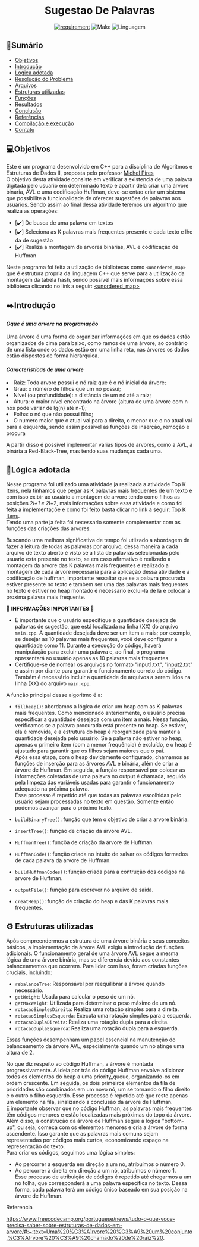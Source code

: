 <h1 align="center" font-size="200em"><b> Sugestao De Palavras </b></h1>

<div align = "center" >
<!-- imagem -->

[![requirement](https://img.shields.io/badge/IDE-Visual%20Studio%20Code-informational)](https://code.visualstudio.com/docs/?dv=linux64_deb)
![Make](https://img.shields.io/badge/Compilacao-Make-orange)
![Linguagem](https://img.shields.io/badge/Linguagem-C%2B%2B-blue)
</div>

## 📌Sumário
- [Objetivos](#Objetivos)
- [Introdução](#Introdução)
- [Logica adotada](#Lógica-adotada)
- [Resolução do Problema](#Resolução-do-problema)
- [Arquivos](#Arquivos)
- [Estruturas utilizadas](#estruturas-utilizadas)
- [Funções](#Funções)
- [Resultados](#Resultados)
- [Conclusão](#Conclusão)
- [Referências](#Referências)
- [Compilação e execução](#Compilação-e-execução)
- [Contato](#Contato)

  
## 💻Objetivos
Este é um programa desenvolvido em C++ para a disciplina de Algoritmos e Estruturas de Dados II, proposta pelo professor [Michel Pires](https://github.com/mpiress) <br>
O objetivo desta atividade consiste em verificar a existencia de uma palavra digitada pelo usuario em determinado texto e apartir dela criar uma árvore binaria, AVL e uma codificação Huffman, deve-se entao criar um sistema que possibilite a funcionalidade de oferecer sugestões de palavras aos usuários.
Sendo assim ao final dessa atividade teremos um algoritmo que realiza as operações:
- [✔️] De busca de uma palavra em textos
- [✔️] Seleciona as K palavras mais frequentes presente e cada texto e lhe da de sugestão 
- [✔️] Realiza a montagem de arvores binárias, AVL e codificação de Huffman

Neste programa foi feita a utlização de bibliotecas como `<unordered_map>` que é estrutura propria da linguagem C++ que serve para a utilização da montagem da tabela hash, sendo possivel mais informações sobre essa biblioteca clicando no link a seguir: [<unordered_map>](URL)



## ✒️Introdução

<p align="justify">
<h4><em>Oque é uma arvore na programação</em></h4> Uma árvore é uma forma de organizar informações em que os dados estão organizados de cima para baixo, como ramos de uma árvore, ao contrário de uma lista onde os dados estão em uma linha reta, nas árvores os dados estão dispostos de forma hierárquica.
</p>

<h4><em>Caracteristicas de uma arvore</em></h4>

<li> Raiz: Toda arvore possui o nó raiz que é o nó inicial da árvore;</li>
<li> Grau: o número de filhos que um nó possui; </li>
<li> Nível (ou profundidade): a distância de um nó até a raiz;</li>
<li> Altura: o maior nível encontrado na árvore (altura de uma árvore com n nós pode variar de lg(n) até n-1);</li>
<li> Folha: o nó que não possui filho;</li>
<li> O numero maior que o atual vai para a direita, o menor que o no atual vai para a esquerda, sendo assim possivel as funções de inserção, remoção e procura</li>

A partir disso é possivel implementar varias tipos de arvores, como a AVL, a binária a Red-Black-Tree, mas tendo suas mudanças cada uma.

## 🧠Lógica adotada

Nesse programa foi utilizado uma atividade ja realizada a atividade Top K Itens, nela tinhamos que pegar as K palavras mais frequentes de um texto e com isso exibir ao usuário a montagem de arvore tendo como filhos as posições 2*i+1 e 2*i+2, mais informações sobre essa atividade e como foi feita a implementaçõe e como foi feito basta clicar no link a seguir: [Top K Itens](https://github.com/JulliaFernandes/TopKItens). <br> 
Tendo uma parte ja feita foi necessario somente complementar com as funções das criações das arvores.

Buscando uma melhora significativa de tempo foi utlizado a abordagem de fazer a leitura de todas as palavras por arquivo, dessa maneira a cada arquivo de texto aberto é visto se a lista de palavras selecionadas pelo usuario esta presente no texto, se em caso afirmativo é realizado a montagem da arvore das K palavras mais frequentes e realizado a montagem de cada árvore necessaria para a aplicação dessa atividade e a codificação de huffman, importante ressaltar que se a palavra procurada estiver presente no texto e tambem ser uma das palavras mais frequentes no texto e estiver no heap montado é necessario exclui-la de la e colocar a proxima palavra mais frequente.

🚨 <b>INFORMAÇÕES IMPORTANTES</b> 🚨 <br>
- É importante que o usuário especifique a quantidade desejada de palavras de sugestão, que está localizada na linha (XX) do arquivo `main.cpp`. A quantidade desejada deve ser um item a mais; por exemplo, se desejar as 10 palavras mais frequentes, você deve configurar a quantidade como 11. Durante a execução do código, haverá manipulação para excluir uma palavra e, ao final, o programa apresentará ao usuário apenas as 10 palavras mais frequentes
- Certifique-se de nomear os arquivos no formato "input1.txt", "input2.txt" e assim por diante para garantir o funcionamento correto do código. Também é necessário incluir a quantidade de arquivos a serem lidos na linha (XX) do arquivo `main.cpp`.
 

A função principal desse algoritmo é a:<br>
- `fillheap()`: abordamos a lógica de criar um heap com as K palavras mais frequentes. Como mencionado anteriormente, o usuário precisa especificar a quantidade desejada com um item a mais. Nessa função, verificamos se a palavra procurada está presente no heap. Se estiver, ela é removida, e a estrutura do heap é reorganizada para manter a quantidade desejada pelo usuário. Se a palavra não estiver no heap, apenas o primeiro item (com a menor frequência) é excluído, e o heap é ajustado para garantir que os filhos sejam maiores que o pai.<br>
Após essa etapa, com o heap devidamente configurado, chamamos as funções de inserção para as árvores AVL e binária, além de criar a árvore de Huffman. Em seguida, a função responsável por colocar as informações coletadas de uma palavra no output é chamada, seguida pela limpeza das variáveis usadas para garantir o funcionamento adequado na próxima palavra.<br>
Esse processo é repetido até que todas as palavras escolhidas pelo usuário sejam processadas no texto em questão. Somente então podemos avançar para o próximo texto.

- `buildBinaryTree()`: função que tem o objetivo de criar a arvore binária.
- `insertTree()`: função de criação da árvore AVL.
- `HuffmanTree()`: funçõa de criação da árvore de Huffman.
- `HuffmanCode()`: função criada no intuito de salvar os códigos formados de cada palavra da arvore de Huffman.
- `buildHuffmanCodes()`: função criada para a contrução dos codigos na arvore de Huffman.
- `outputFile()`: função para escrever no arquivo de saida.
- `creatHeap()`: função de criação do heap e das K palavras mais frequentes.

## ⚙️ Estruturas utilizadas
Após compreendermos a estrutura de uma árvore binária e seus conceitos básicos, a implementação da árvore AVL exigiu a introdução de funções adicionais. O funcionamento geral de uma árvore AVL segue a mesma lógica de uma árvore binária, mas se diferencia devido aos constantes balanceamentos que ocorrem. Para lidar com isso, foram criadas funções cruciais, incluindo:

- `rebalanceTree`: Responsável por reequilibrar a árvore quando necessário.
- `getWeight`: Usada para calcular o peso de um nó.
- `getMaxWeight`: Utilizada para determinar o peso máximo de um nó.
- `rotacaoSimplesDireita`: Realiza uma rotação simples para a direita.
- `rotacaoSimplesEsquerda`: Executa uma rotação simples para a esquerda.
- `rotacaoDuplaDireita`: Realiza uma rotação dupla para a direita.
- `rotacaoDuplaEsquerda`: Realiza uma rotação dupla para a esquerda.<br>

Essas funções desempenham um papel essencial na manutenção do balanceamento da árvore AVL, especialmente quando um nó atinge uma altura de 2.

No que diz respeito ao código Huffman, a árvore é montada progressivamente. A ideia por trás do código Huffman envolve adicionar todos os elementos do heap a uma priority_queue, organizando-os em ordem crescente. Em seguida, os dois primeiros elementos da fila de prioridades são combinados em um novo nó, um se tornando o filho direito e o outro o filho esquerdo. Esse processo é repetido até que reste apenas um elemento na fila, sinalizando a conclusão da árvore de Huffman.<br>
É importante observar que no código Huffman, as palavras mais frequentes têm códigos menores e estão localizadas mais próximas do topo da árvore. Além disso, a construção da árvore de Huffman segue a lógica "bottom-up", ou seja, começa com os elementos menores e cria a árvore de forma ascendente. Isso garante que as palavras mais comuns sejam representadas por códigos mais curtos, economizando espaço na representação do texto.<br>
Para criar os códigos, seguimos uma lógica simples:

- Ao percorrer à esquerda em direção a um nó, atribuímos o número 0.
- Ao percorrer à direita em direção a um nó, atribuímos o número 1.<br>
Esse processo de atribuição de códigos é repetido até chegarmos a um nó folha, que corresponderá a uma palavra específica no texto. Dessa forma, cada palavra terá um código único baseado em sua posição na árvore de Huffman. 




Referencia

https://www.freecodecamp.org/portuguese/news/tudo-o-que-voce-precisa-saber-sobre-estruturas-de-dados-em-arvore/#:~:text=Uma%20%C3%A1rvore%20%C3%A9%20um%20conjunto,%C3%A1rvore%20%C3%A9%20chamado%20de%20raiz%20.

